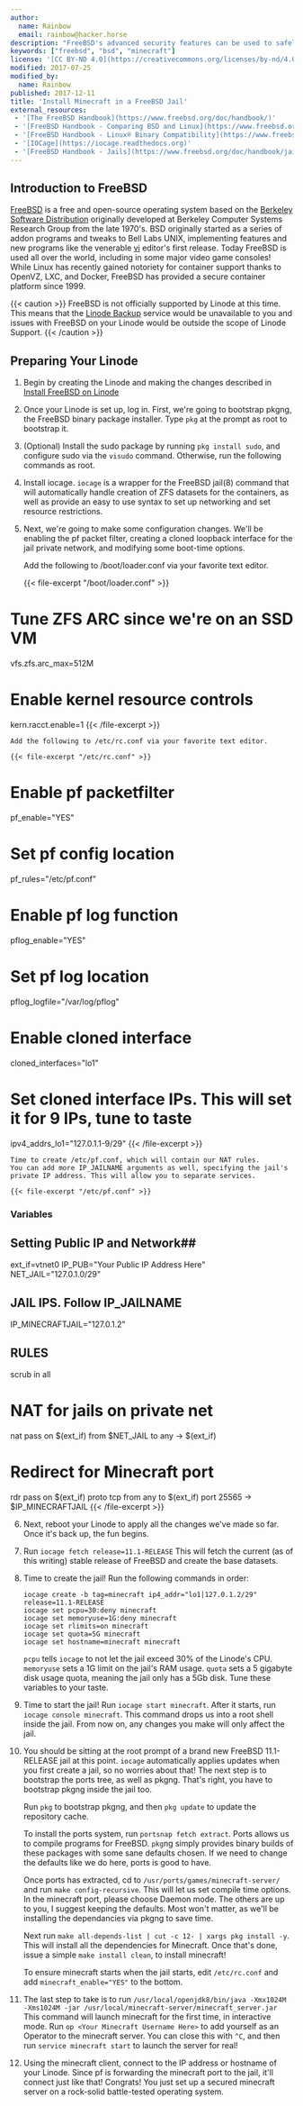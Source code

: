```yaml
---
author:
  name: Rainbow
  email: rainbow@hacker.horse
description: "FreeBSD's advanced security features can be used to safely provide a secured container for hosting game servers, like Minecraft."
keywords: ["freebsd", "bsd", "minecraft"]
license: '[CC BY-ND 4.0](https://creativecommons.org/licenses/by-nd/4.0)'
modified: 2017-07-25
modified_by:
  name: Rainbow
published: 2017-12-11
title: 'Install Minecraft in a FreeBSD Jail'
external_resources:
 - '[The FreeBSD Handbook](https://www.freebsd.org/doc/handbook/)'
 - '[FreeBSD Handbook - Comparing BSD and Linux](https://www.freebsd.org/doc/en/articles/explaining-bsd/comparing-bsd-and-linux.html)'
 - '[FreeBSD Handbook - Linux® Binary Compatibility](https://www.freebsd.org/doc/handbook/linuxemu.html)'
 - '[IOCage](https://iocage.readthedocs.org)'
 - '[FreeBSD Handbook - Jails](https://www.freebsd.org/doc/handbook/jails.html)'
---
```


## Introduction to FreeBSD

[FreeBSD](https://www.freebsd.org/) is a free and open-source operating system based on the [Berkeley Software Distribution](https://en.wikipedia.org/wiki/Berkeley_Software_Distribution) originally developed at Berkeley Computer Systems Research Group from the late 1970's. BSD originally started as a series of addon programs and tweaks to Bell Labs UNIX, implementing features and new programs like the venerable [vi](https://en.wikipedia.org/wiki/Vi) editor's first release. Today FreeBSD is used all over the world, including in some major video game consoles! While Linux has recently gained notoriety for container support thanks to OpenVZ, LXC, and Docker, FreeBSD has provided a secure container platform since 1999.

{{< caution >}}
FreeBSD is not officially supported by Linode at this time. This means that the [Linode Backup](/docs/platform/backup-service/) service would be unavailable to you and issues with FreeBSD on your Linode would be outside the scope of Linode Support.
{{< /caution >}}

## Preparing Your Linode

1.  Begin by creating the Linode and making the changes described in [Install FreeBSD on Linode](/docs/tools-reference/custom-kernels-distros/install-freebsd-on-linode)

2.  Once your Linode is set up, log in. First, we're going to bootstrap pkgng, the FreeBSD binary package installer.
Type `pkg` at the prompt as root to bootstrap it.

3.  (Optional) Install the sudo package by running `pkg install sudo`, and configure sudo via the `visudo` command. Otherwise, run the following commands as root.

4.  Install iocage. `iocage` is a wrapper for the FreeBSD jail(8) command that will automatically handle creation of ZFS datasets for the containers, as well as provide an easy to use syntax to set up networking and set resource restrictions.

5.  Next, we're going to make some configuration changes. We'll be enabling the pf packet filter, creating a cloned loopback interface for the jail private network, and modifying some boot-time options.

    Add the following to /boot/loader.conf via your favorite text editor.

    {{< file-excerpt "/boot/loader.conf" >}}
# Tune ZFS ARC since we're on an SSD VM
vfs.zfs.arc_max=512M
# Enable kernel resource controls
kern.racct.enable=1
{{< /file-excerpt >}}

    Add the following to /etc/rc.conf via your favorite text editor.

    {{< file-excerpt "/etc/rc.conf" >}}
# Enable pf packetfilter
pf_enable="YES"
# Set pf config location
pf_rules="/etc/pf.conf"
# Enable pf log function
pflog_enable="YES"
# Set pf log location
pflog_logfile="/var/log/pflog"
# Enable cloned interface
cloned_interfaces="lo1"
# Set cloned interface IPs. This will set it for 9 IPs, tune to taste
ipv4_addrs_lo1="127.0.1.1-9/29"
{{< /file-excerpt >}}

    Time to create /etc/pf.conf, which will contain our NAT rules.
    You can add more IP_JAILNAME arguments as well, specifying the jail's private IP address. This will allow you to separate services.

    {{< file-excerpt "/etc/pf.conf" >}}
### Variables ###

## Setting Public IP  and Network##
ext_if=vtnet0
IP_PUB="Your Public IP Address Here"
NET_JAIL="127.0.1.0/29"

## JAIL IPS. Follow IP_JAILNAME ##
IP_MINECRAFTJAIL="127.0.1.2"

## RULES ##
scrub in all
# NAT for jails on private net
nat pass on $(ext_if) from $NET_JAIL to any -> $(ext_if)
# Redirect for Minecraft port
rdr pass on $(ext_if) proto tcp from any to $(ext_if) port 25565 -> $IP_MINECRAFTJAIL
{{< /file-excerpt >}}

6.  Next, reboot your Linode to apply all the changes we've made so far. Once it's back up, the fun begins.

7.  Run `iocage fetch release=11.1-RELEASE`
     This will fetch the current (as of this writing) stable release of FreeBSD and create the base datasets.

8.  Time to create the jail! Run the following commands in order:

        iocage create -b tag=minecraft ip4_addr="lo1|127.0.1.2/29" release=11.1-RELEASE
        iocage set pcpu=30:deny minecraft
        iocage set memoryuse=1G:deny minecraft
        iocage set rlimits=on minecraft
        iocage set quota=5G minecraft
        iocage set hostname=minecraft minecraft

    `pcpu` tells `iocage` to not let the jail exceed 30% of the Linode's CPU. `memoryuse` sets a 1G limit on the jail's RAM usage.
    `quota` sets a 5 gigabyte disk usage quota, meaning the jail only has a 5Gb disk. Tune these variables to your taste.

9.  Time to start the jail! Run `iocage start minecraft`. After it starts, run `iocage console minecraft`. This command drops us into a root shell inside the jail. From now on, any changes you make will only affect the jail.

10. You should be sitting at the root prompt of a brand new FreeBSD 11.1-RELEASE jail at this point. `iocage` automatically applies updates when you first create a jail, so no worries about that! The next step is to bootstrap the ports tree, as well as pkgng. That's right, you have to bootstrap pkgng inside the jail too.

    Run `pkg` to bootstrap pkgng, and then `pkg update` to update the repository cache.

    To install the ports system, run `portsnap fetch extract`. Ports allows us to compile programs for FreeBSD. `pkg`ng simply provides binary builds of these packages with some sane defaults chosen. If we need to change the defaults like we do here, ports is good to have.

    Once ports has extracted, cd to `/usr/ports/games/minecraft-server/` and run `make config-recursive`.
    This will let us set compile time options. In the minecraft port, please choose Daemon mode. The others are up to you, I suggest keeping the defaults. Most won't matter, as we'll be installing the dependancies via pkgng to save time.

    Next run `make all-depends-list | cut -c 12- | xargs pkg install -y`. This will install all the dependencies for Minecraft. Once that's done, issue a simple `make install clean`, to install minecraft!

    To ensure minecraft starts when the jail starts, edit `/etc/rc.conf` and add `minecraft_enable="YES"` to the bottom.

11. The last step to take is to run `/usr/local/openjdk8/bin/java -Xmx1024M -Xms1024M -jar /usr/local/minecraft-server/minecraft_server.jar`
This command will launch minecraft for the first time, in interactive mode. Run `op <Your Minecraft Username Here>` to add yourself as an Operator to the minecraft server. You can close this with `^C`, and then run `service minecraft start` to launch the server for real!

12. Using the minecraft client, connect to the IP address or hostname of your Linode. Since pf is forwarding the minecraft port to the jail, it'll connect just like that! Congrats! You just set up a secured minecraft server on a rock-solid battle-tested operating system.
